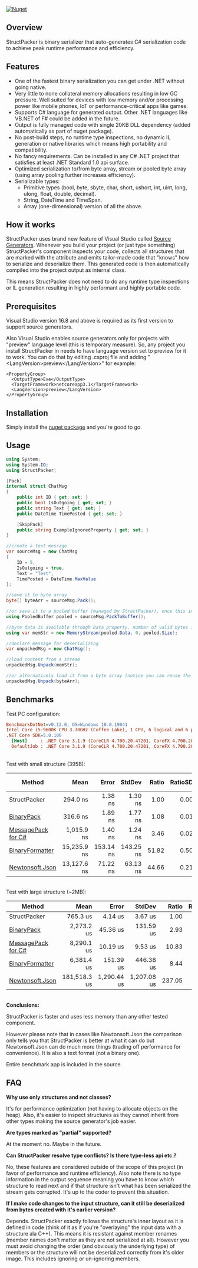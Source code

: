[![Nuget](https://img.shields.io/nuget/v/StructPacker?style=for-the-badge)](https://www.nuget.org/packages/StructPacker/)

## Overview

StructPacker is binary serializer that auto-generates C# serialization code to achieve peak runtime performance and efficiency.

## Features

* One of the fastest binary serialization you can get under .NET without going native.
* Very little to none collateral memory allocations resulting in low GC pressure. Well suited for devices with low memory and/or processing power like mobile phones, IoT or performance-critical apps like games.
* Supports C# language for generated output. Other .NET languages like VB.NET of F# could be added in the future.
* Output is fully managed code with single 20KB DLL dependency (added automatically as part of nuget package).
* No post-build steps, no runtime type inspections, no dynamic IL generation or native libraries which means high portability and compatibility.
* No fancy requirements. Can be installed in any C# .NET project that satisfies at least .NET Standard 1.0 api surface.
* Optimized serialization to/from byte array, stream or pooled byte array (using array pooling further increases efficiency).
* Serializable types:
  * Primitive types (bool, byte, sbyte, char, short, ushort, int, uint, long, ulong, float, double, decimal).
  * String, DateTime and TimeSpan.
  * Array (one-dimensional) version of all the above.

## How it works

StructPacker uses brand new feature of Visual Studio called [Source Generators](https://devblogs.microsoft.com/dotnet/introducing-c-source-generators/).
Whenever you build your project (or just type something) StructPacker's component inspects your code, collects all structures that are marked with the attribute and emits tailor-made code that "knows" how to serialize and deserialize them.
This generated code is then automatically compiled into the project output as internal class.

This means StructPacker does not need to do any runtime type inspections or IL generation resulting in highly performant and highly portable code.

## Prerequisites

Visual Studio version 16.8 and above is required as its first version to support source generators.

Also Visual Studio enables source generators only for projects with "preview" language level (this is temporary measure). 
So, any project you install StructPacker in needs to have language version set to preview for it to work. You can do that by editing .csproj file and adding "\<LangVersion>preview\</LangVersion>" for example:

```
<PropertyGroup>
  <OutputType>Exe</OutputType>
  <TargetFramework>netcoreapp3.1</TargetFramework>
  <LangVersion>preview</LangVersion>
</PropertyGroup>
```

## Installation

Simply install the [nuget package](https://www.nuget.org/packages/StructPacker/) and you're good to go.

## Usage

```csharp
using System;
using System.IO;
using StructPacker;
```

```csharp
[Pack]
internal struct ChatMsg
{
    public int ID { get; set; }
    public bool IsOutgoing { get; set; }
    public string Text { get; set; }
    public DateTime TimePosted { get; set; }

    [SkipPack]
    public string ExampleIgnoredProperty { get; set; }
}
```

```csharp
//create a test message
var sourceMsg = new ChatMsg
{
    ID = 5,
    IsOutgoing = true,
    Text = "Test",
    TimePosted = DateTime.MaxValue
};

//save it to byte array
byte[] byteArr = sourceMsg.Pack();

//or save it to a pooled buffer (managed by StructPacker), once this instance is disposed its internal byte buffer is reclaimed and can be used again elsewhere
using PooledBuffer pooled = sourceMsg.PackToBuffer(); 

//byte data is available through Data property, number of valid bytes is in the Size property. Important: do not read past the Size property (it can be lower than actual length of the byte array)!
using var memStr = new MemoryStream(pooled.Data, 0, pooled.Size);

//declare message for deserializing
var unpackedMsg = new ChatMsg();

//load content from a stream
unpackedMsg.Unpack(memStr);

//or alternatively load it from a byte array (notice you can reuse the same structure for multiple uses)
unpackedMsg.Unpack(byteArr);
```

## Benchmarks

Test PC configuration:

``` ini
BenchmarkDotNet=v0.12.0, OS=Windows 10.0.19041
Intel Core i5-9600K CPU 3.70GHz (Coffee Lake), 1 CPU, 6 logical and 6 physical cores
.NET Core SDK=5.0.100
  [Host]     : .NET Core 3.1.9 (CoreCLR 4.700.20.47201, CoreFX 4.700.20.47203), X64 RyuJIT
  DefaultJob : .NET Core 3.1.9 (CoreCLR 4.700.20.47201, CoreFX 4.700.20.47203), X64 RyuJIT
```

\
Test with small structure (395B):

|               Method |        Mean |     Error |    StdDev | Ratio | RatioSD |  Gen 0 |  Gen 1 | Gen 2 | Allocated |
|--------------------- |------------:|----------:|----------:|------:|--------:|-------:|-------:|------:|----------:|
|         StructPacker |    294.0 ns |   1.38 ns |   1.30 ns |  1.00 |    0.00 | 0.1817 |      - |     - |     856 B |
|           [BinaryPack](https://github.com/Sergio0694/BinaryPack) |    316.6 ns |   1.89 ns |   1.77 ns |  1.08 |    0.01 | 0.2346 |      - |     - |    1104 B |
| [MessagePack for C#](https://github.com/neuecc/MessagePack-CSharp) |  1,015.9 ns |   1.40 ns |   1.24 ns |  3.46 |    0.02 | 0.2346 |      - |     - |    1104 B |
|      [BinaryFormatter](https://docs.microsoft.com/en-us/dotnet/api/system.runtime.serialization.formatters.binary.binaryformatter?view=netcore-3.1) | 15,235.9 ns | 153.14 ns | 143.25 ns | 51.82 |    0.50 | 3.0212 | 0.0610 |     - |   14229 B |
|      [Newtonsoft.Json](https://www.newtonsoft.com/json) | 13,127.6 ns |  71.22 ns |  63.13 ns | 44.66 |    0.21 | 2.5940 | 0.0305 |     - |   12232 B |

\
Test with large structure (~2MB):

|               Method |         Mean |       Error |      StdDev |  Ratio | RatioSD |      Gen 0 |     Gen 1 |     Gen 2 | Allocated |
|--------------------- |-------------:|------------:|------------:|-------:|--------:|-----------:|----------:|----------:|----------:|
|         StructPacker |     765.3 us |     4.14 us |     3.67 us |   1.00 |    0.00 |   483.3984 |  408.2031 |  286.1328 |   2.59 MB |
|           [BinaryPack](https://github.com/Sergio0694/BinaryPack) |   2,273.2 us |    45.36 us |   131.59 us |   2.93 |    0.21 |  1085.9375 | 1023.4375 |  886.7188 |  10.66 MB |
| [MessagePack for C#](https://github.com/neuecc/MessagePack-CSharp) |   8,290.1 us |    10.19 us |     9.53 us |  10.83 |    0.05 |  1093.7500 | 1000.0000 |  875.0000 |   4.63 MB |
|      [BinaryFormatter](https://docs.microsoft.com/en-us/dotnet/api/system.runtime.serialization.formatters.binary.binaryformatter?view=netcore-3.1) |   6,381.4 us |   151.39 us |   446.38 us |   8.44 |    0.75 |  1421.8750 | 1171.8750 |  843.7500 |   9.01 MB |
|      [Newtonsoft.Json](https://www.newtonsoft.com/json) | 181,518.3 us | 1,290.44 us | 1,207.08 us | 237.05 |    2.10 | 46000.0000 | 3000.0000 | 1000.0000 | 234.34 MB |

\
**Conclusions:**

StructPacker is faster and uses less memory than any other tested component.

However please note that in cases like Newtonsoft.Json the comparison only tells you that StructPacker is better at what it can do but Newtonsoft.Json can do much more things (trading off performance for convenience). It is also a text format (not a binary one).

Entire benchmark app is included in the source.

## FAQ

**Why use only structures and not classes?**

It's for performance optimization (not having to allocate objects on the heap). Also, it's easier to inspect structures as they cannot inherit from other types making the source generator's job easier.

**Are types marked as "partial" supported?**

At the moment no. Maybe in the future.

**Can StructPacker resolve type conflicts? Is there type-less api etc.?**

No, these features are considered outside of the scope of this project (in favor of performance and runtime efficiency).
Also note there is no type information in the output sequence meaning you have to know which structure to read next and if that structure isn't what has been serialized the stream gets corrupted.
It's up to the coder to prevent this situation.

**If I make code changes to the input structure, can it still be deserialized from bytes created with it's earlier version?**

Depends. StructPacker exactly follows the structure's inner layout as it is defined in code (think of it as if you're "overlaying" the input data with a structure ala C++). This means it is resistant against member renames (member names don't matter as they are not serialized at all).
However you must avoid changing the order (and obviously the underlying type) of members or the structure will not be deserialized correctly from it's older image. This includes ignoring or un-ignoring members.